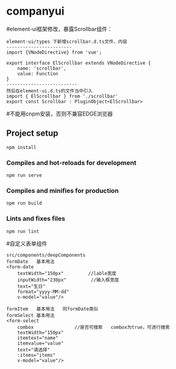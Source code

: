 # companyui

#element-ui框架修改，暴露Scrollbar组件：
```
element-ui/types 下新增scrollbar.d.ts文件，内容
------------------------
import {VNodeDirective} from 'vue';

export interface ElScrollbar extends VNodeDirective {
    name: 'scrollbar',
    value: Function
}
--------------------------
然后在element-ui.d.ts的文件当中引入
import { ElScrollbar } from './scrollbar'
export const Scrollbar : PluginObject<ElScrollbar>
```

#不能用cnpm安装，否则不兼容EDGE浏览器

## Project setup
```
npm install
```

### Compiles and hot-reloads for development
```
npm run serve
```

### Compiles and minifies for production
```
npm run build
```

### Lints and fixes files
```
npm run lint
```

#自定义表单组件
```
src/components/deepComponents
formDate   基本用法
<form-date
    textWidth="150px"         //lable宽度
    inputWidth="230px"         //输入框宽度
    text="生日"
    format="yyyy-MM-dd"
    v-model="value"/>

formItem   基本用法   同formDate类似
formSelect 基本用法 
<form-select
    combox               //是否可搜索   combox为true，可进行搜索
    textWidth="150px"
    itemtext="name"
    itemvalue="value"
    text="请选择"
    :items="items"
    v-model="value"/>
```
